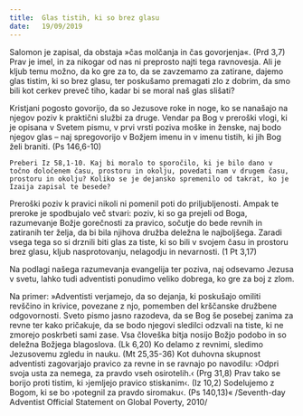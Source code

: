 ```yaml
---
title:  Glas tistih, ki so brez glasu
date:   19/09/2019
---
```


Salomon je zapisal, da obstaja »čas molčanja in čas govorjenja«. (Prd 3,7) Prav je imel, in za nikogar od nas ni preprosto najti tega ravnovesja. Ali je kljub temu možno, da ko gre za to, da se zavzemamo za zatirane, dajemo glas tistim, ki so brez glasu, ter poskušamo premagati zlo z dobrim, da smo bili kot cerkev preveč tiho, kadar bi se moral naš glas slišati?

Kristjani pogosto govorijo, da so Jezusove roke in noge, ko se nanašajo na njegov poziv k praktični službi za druge. Vendar pa Bog v preroški vlogi, ki je opisana v Svetem pismu, v prvi vrsti poziva moške in ženske, naj bodo njegov glas – naj spregovorijo v Božjem imenu in v imenu tistih, ki jih Bog želi braniti. (Ps 146,6-10)

`Preberi Iz 58,1-10. Kaj bi moralo to sporočilo, ki je bilo dano v točno določenem času, prostoru in okolju, povedati nam v drugem času, prostoru in okolju? Koliko se je dejansko spremenilo od takrat, ko je Izaija zapisal te besede?`

Preroški poziv k pravici nikoli ni pomenil poti do priljubljenosti. Ampak te preroke je spodbujalo več stvari: poziv, ki so ga prejeli od Boga, razumevanje Božje gorečnosti za pravico, sočutje do bede revnih in zatiranih ter želja, da bi bila njihova družba deležna le najboljšega. Zaradi vsega tega so si drznili biti glas za tiste, ki so bili v svojem času in prostoru brez glasu, kljub nasprotovanju, nelagodju in nevarnosti. (1 Pt 3,17)

Na podlagi našega razumevanja evangelija ter poziva, naj odsevamo Jezusa v svetu, lahko tudi adventisti ponudimo veliko dobrega, ko gre za boj z zlom.

Na primer: »Adventisti verjamejo, da so dejanja, ki poskušajo omiliti revščino in krivice, povezane z njo, pomemben del krščanske družbene odgovornosti. Sveto pismo jasno razodeva, da se Bog še posebej zanima za revne ter kako pričakuje, da se bodo njegovi sledilci odzvali na tiste, ki ne zmorejo poskrbeti sami zase. Vsa človeška bitja nosijo Božjo podobo in so deležna Božjega blagoslova. (Lk 6,20) Ko delamo z revnimi, sledimo Jezusovemu zgledu in nauku. (Mt 25,35-36) Kot duhovna skupnost adventisti zagovarjajo pravico za revne in se ravnajo po navodilu: ›Odpri svoja usta za nemega, za pravdo vseh osirotelih.‹ (Prg 31,8) Prav tako se borijo proti tistim, ki ›jemljejo pravico stiskanim‹. (Iz 10,2) Sodelujemo z Bogom, ki se bo ›potegnil za pravdo siromaku‹. (Ps 140,13)« /Seventh-day Adventist Official Statement on Global Poverty, 2010/
